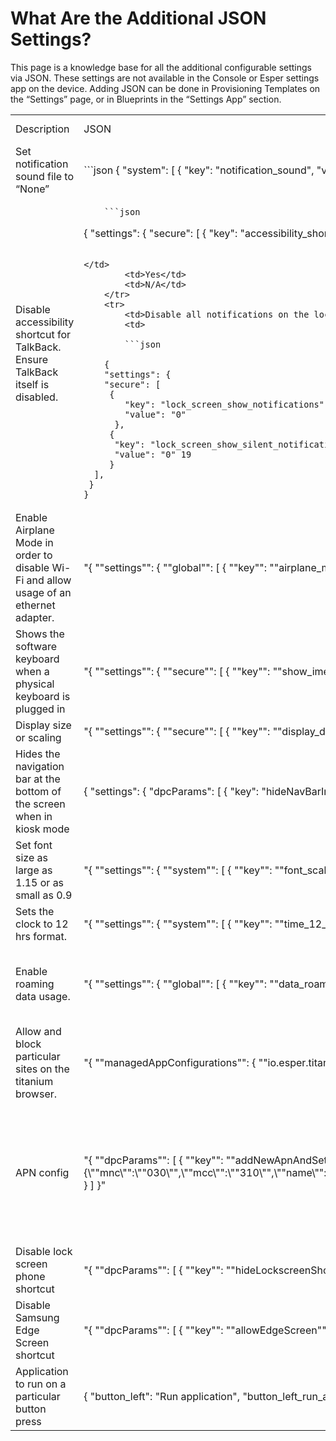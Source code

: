 # What Are the Additional JSON Settings?

This page is a knowledge base for all the additional configurable settings via JSON. These settings are not available in the Console or Esper settings app on the device. 
Adding JSON can be done in Provisioning Templates on the “Settings” page, or in Blueprints in the “Settings App” section.

 <table>
    <tr>
        <td>Description</td>
        <td>JSON</td>
        <td>Supervisor plugin</td>
        <td >Comments</td>
    </tr>
    <tr>
        <td>Set notification sound file to “None”</td>
        <td>
         ```json
    {
        "system": [
        {
          "key": "notification_sound",
          "value": null
        }
      ]
    }
    ```
        </td>
        <td>No</td>
        <td>N/A</td>
    </tr>
    <tr>
        <td>Disable accessibility shortcut for TalkBack. Ensure TalkBack itself is disabled.</td>
        <td>

        ```json

{
       "settings": {
       "secure": [
      {
        "key": "accessibility_shortcut_enabled",
        "value": "0"
      },
      {
        "key": "enabled_accessibility_services",
        "value": null
      },
    ],
 }
}
```

</td>
        <td>Yes</td>
        <td>N/A</td>
    </tr>
    <tr>
        <td>Disable all notifications on the lock screen</td>
        <td>
  
        ```json

    {  
    "settings": {
    "secure": [   
     {
        "key": "lock_screen_show_notifications",
        "value": "0"
      },    
     {  
      "key": "lock_screen_show_silent_notifications", 
      "value": "0" 19 
     } 
  ],
 } 
}
```

</td>
        <td>Yes</td>
        <td>N/A</td>
    </tr>
    <tr>
        <td>Enable Airplane Mode in order to disable Wi-Fi and allow usage of an ethernet adapter.</td>
        <td>"{
  ""settings"": {
    ""global"": [
      {
        ""key"": ""airplane_mode_on"",
        ""value"": ""1""
      }
    ]
  }
}"</td>
        <td>Yes</td>
        <td>Reboot the device to take effect.</td>
    </tr>
    <tr>
        <td>Shows the software keyboard when a physical keyboard is plugged in</td>
        <td>"{
  ""settings"": {
    ""secure"": [
      {
        ""key"": ""show_ime_with_hard_keyboard"",
        ""value"": ""1""
      },
  ]
}"</td>
        <td>Yes</td>
        <td>N/A</td>
    </tr>
    <tr>
        <td>Display size or scaling</td>
        <td>"{
  ""settings"": {
    ""secure"": [
      {
        ""key"": ""display_density_forced"",
        ""value"": ""240""
      }
    ]
  },
}"</td>
        <td>Yes</td>
        <td>N/A</td>
    </tr>
    <tr>
        <td>Hides the navigation bar at the bottom of the screen when in kiosk mode</td>
        <td>{
  "settings": {
    "dpcParams": [
    {
      "key": "hideNavBarInKioskMode",
      "value": "true"
    }
  ]
}</td>
        <td>No</td>
        <td>Exclusive to EFA</td>
    </tr>
    <tr>
        <td>Set font size as large as 1.15 or as small as 0.9</td>
        <td>"{
    ""settings"": {
        ""system"": [
            {
                ""key"": ""font_scale"",
                ""value"": ""1.15""
            },
        ]
    }
}"</td>
        <td>No</td>
        <td>N/A</td>
    </tr>
    <tr>
        <td>Sets the clock to 12 hrs format.</td>
        <td>"{
    ""settings"": {
        ""system"": [
            {
                ""key"": ""time_12_24"",
                ""value"": ""12""
            }
        ]
    }
}"</td>
        <td>No</td>
        <td>N/A</td>
    </tr>
    <tr>
        <td>Enable roaming data usage.</td>
        <td>"{
  ""settings"": {
    ""global"": [
      {
        ""key"": ""data_roaming"",
        ""value"": ""1""
      }
    ]
  }
}"</td>
        <td>Yes</td>
        <td>Bluebird HF550 devices have special integration.</td>
    </tr>
    <tr>
        <td>Allow and block particular sites on the titanium browser.</td>
        <td>"{
  ""managedAppConfigurations"": {
    ""io.esper.titanium"": {
      ""URLAllowlist"": [
        ""google.com"",
        ""https://www.google.com/?safe=active""
      ],
      ""URLBlocklist"": [
        ""*""
      ],
      ""BrowserSignin"": ""0"",
      ""PrintingEnabled"": ""true"",
      ""HomepageLocation"": ""https://www.google.com/?safe=active"",
    }
  }
}"</td>
        <td>No</td>
        <td></td>
    </tr>
    <tr>
        <td>APN config</td>
        <td>"{
  ""dpcParams"": [
    {
      ""key"": ""addNewApnAndSetDefault"",
      ""value"": ""{\""mnc\"":\""030\"",\""mcc\"":\""310\"",\""name\"":\""ATTDEMO\"",\""apn\"":\""attiotdemo\"",\""proxy\"":\""\"",\""port\"":\""\"",\""mmsc\"":\""\"",\""mmsproxy\"":\""\"",\""mmsport\"":\""\"",\""user\"":\""\"",\""password\"":\""\"",\""authtype\"":\""-1\"",\""type\"":\""default\"",\""protocol\"":\""IPV4V6\"",\""roaming_protocol\"":\""IPV4V6\"",\""carrier_enabled\"":\""true\"",\""mvno_type\"":\""\""}""
    }
  ]
}"</td>
        <td>Yes</td>
        <td>"Requires a reboot after the Knox agreement.
For SM-T547U and AT&amp;T M2X IoT data service"</td>
    </tr>
    <tr>
        <td>Disable lock screen phone shortcut</td>
        <td>"{
    ""dpcParams"": [
        {
            ""key"": ""hideLockscreenShortcuts"",
            ""value"": ""true""
        },
    ]
}"</td>
        <td>No (Samsung Knox required)</td>
        <td>Samsung only</td>
    </tr>
    <tr>
        <td>Disable Samsung Edge Screen shortcut</td>
        <td>"{
    ""dpcParams"": [
        {
            ""key"": ""allowEdgeScreen"",
            ""value"": ""false""
        }
    ]
}"</td>
        <td>No (Samsung Knox required)</td>
        <td>Samsung only</td>
    </tr>
    <tr>
        <td>Application to run on a particular button press</td>
        <td>{
  "button_left": "Run application",
  "button_left_run_application": "com.android.camera2"
}</td>
        <td>No</td>
        <td>N/A</td>
    </tr>
</table>

